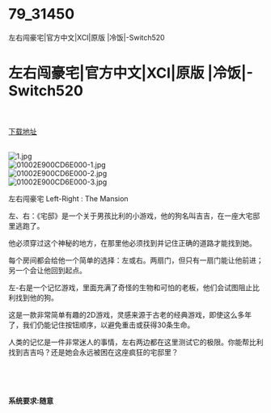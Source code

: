 # 79_31450
左右闯豪宅|官方中文|XCI|原版 |冷饭|-Switch520
# 左右闯豪宅|官方中文|XCI|原版 |冷饭|-Switch520
 <br/></br>
[下载地址](https://www.switch520.cc/article/31450 "下载地址")
<br/></br>

<p><img title="1.jpg" src="https://www.switch520.cc/muke_img/2022_05_18_05c348ce198b0.jpg" alt="1.jpg"><br>
<img title="01002E900CD6E000-1.jpg" src="https://www.switch520.cc/muke_img/2022_05_18_137a756c03d6e.jpg" alt="01002E900CD6E000-1.jpg"><br>
<img title="01002E900CD6E000-2.jpg" src="https://www.switch520.cc/muke_img/2022_05_18_d28170b3c0f03.jpg" alt="01002E900CD6E000-2.jpg"><br>
<img title="01002E900CD6E000-3.jpg" src="https://www.switch520.cc/muke_img/2022_05_18_e7e088b17b2e4.jpg" alt="01002E900CD6E000-3.jpg"></p>
<p>左右闯豪宅 Left-Right : The Mansion</p>
<p>左、右：《宅邸》是一个关于男孩比利的小游戏，他的狗名叫吉吉，在一座大宅邸里逃跑了。</p>
<p>他必须穿过这个神秘的地方，在那里他必须找到并记住正确的道路才能找到她。</p>
<p>每个房间都会给他一个简单的选择：左或右。两扇门，但只有一扇门能让他前进；另一个会让他回到起点。</p>
<p>左-右是一个记忆游戏，里面充满了奇怪的生物和可怕的老板，他们会试图阻止比利找到他的狗。</p>
<p>这是一款非常简单有趣的2D游戏，灵感来源于古老的经典游戏，即使这么多年了，我们仍能记住按钮顺序，以避免重击或获得30条生命。</p>
<p>人类的记忆是一件非常迷人的事情，左右两边都在这里测试它的极限。你能帮比利找到吉吉吗？还是她会永远被困在这座疯狂的宅邸里？</p>
<p>&nbsp;</p>
<p>&nbsp;</p>
<p><strong>系统要求:随意</strong></p>



